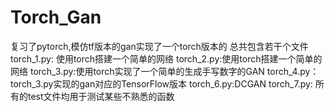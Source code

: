 # Torch_Gan
复习了pytorch,模仿tf版本的gan实现了一个torch版本的
总共包含若干个文件
torch_1.py: 使用torch搭建一个简单的网络
torch_2.py:使用torch搭建一个简单的网络
torch_3.py:使用torch实现了一个简单的生成手写数字的GAN
torch_4.py：torch_3.py实现的gan对应的TensorFlow版本
torch_6.py:DCGAN
torch_7.py:
所有的test文件均用于测试某些不熟悉的函数
